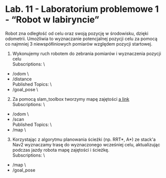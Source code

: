 # Lab. 11 - Laboratorium problemowe 1 - “Robot w labiryncie”

Robot zna odległość od celu oraz swoją pozycję w środowisku, dzięki odometrii. Umożliwia to wyznaczanie potencjalnej pozycji celu za pomocą co najmniej 3 niewspółliniowych pomiarów względem pozycji startowej.

1. Wykonujemy ruch robotem do zebrania pomiarów i wyznaczenia pozycji celu \
Subscriptions: \
- /odom \
- /distance \
Published Topics: \
- /goal_pose \
2. Za pomocą slam_toolbox tworzymy mapę zajętości [a link](https://github.com/SteveMacenski/slam_toolbox) \
Subscriptions: \
- /odom \
- /scan \
Published Topics: \
- /map \
3. Korzystając z algorytmu planowania ścieżki (np. RRT*, A*) ze stack'a Nav2 wyznaczamy trasę do wyznaczonego wcześniej celu, aktualizując podczas jazdy robota mapę zajętości i ścieżkę. \
Subscriptions: \
- /map \
- /goal_pose 
